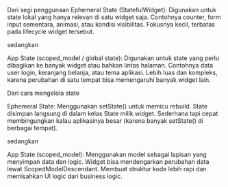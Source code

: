 Dari segi penggunaan
Ephemeral State (StatefulWidget):
Digunakan untuk state lokal yang hanya relevan di satu widget saja. Contohnya counter, form input sementara, animasi, atau kondisi visibilitas.
Fokusnya kecil, terbatas pada lifecycle widget tersebut.

sedangkan 

App State (scoped_model / global state):
Digunakan untuk state yang perlu dibagikan ke banyak widget atau bahkan lintas halaman. Contohnya data user login, keranjang belanja, atau tema aplikasi.
Lebih luas dan kompleks, karena perubahan di satu tempat bisa memengaruhi banyak widget lain.




Dari cara mengelola state

Ephemeral State:
Menggunakan setState() untuk memicu rebuild.
State disimpan langsung di dalam kelas State milik widget.
Sederhana tapi cepat membingungkan kalau aplikasinya besar (karena banyak setState() di berbagai tempat).

sedangkan 

App State (scoped_model):
Menggunakan model sebagai lapisan yang menyimpan data dan logic.
Widget bisa mendengarkan perubahan data lewat ScopedModelDescendant.
Membuat struktur kode lebih rapi dan memisahkan UI logic dari business logic.
